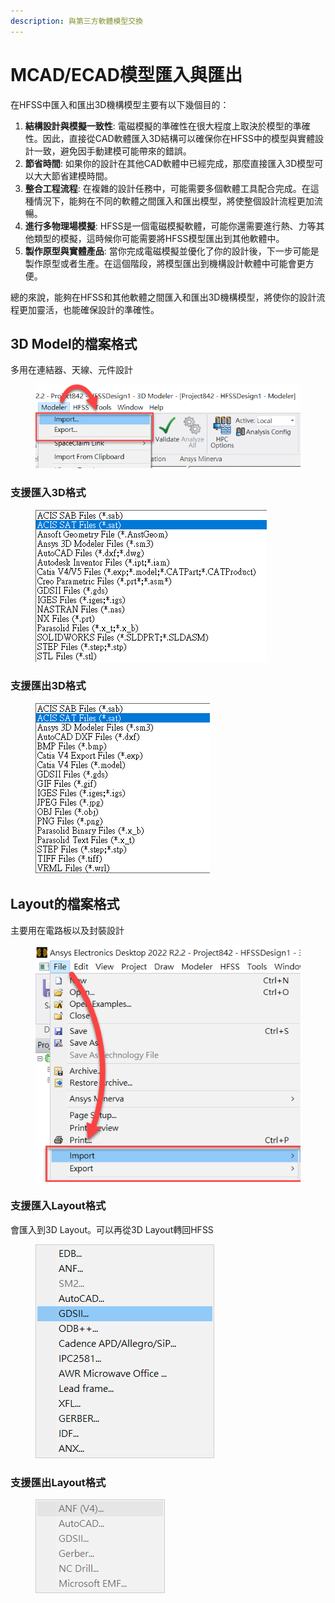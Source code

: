 ```yaml
---
description: 與第三方軟體模型交換
---
```


# MCAD/ECAD模型匯入與匯出

在HFSS中匯入和匯出3D機構模型主要有以下幾個目的：

1. **結構設計與模擬一致性**: 電磁模擬的準確性在很大程度上取決於模型的準確性。因此，直接從CAD軟體匯入3D結構可以確保你在HFSS中的模型與實體設計一致，避免因手動建模可能帶來的錯誤。
2. **節省時間**: 如果你的設計在其他CAD軟體中已經完成，那麼直接匯入3D模型可以大大節省建模時間。
3. **整合工程流程**: 在複雜的設計任務中，可能需要多個軟體工具配合完成。在這種情況下，能夠在不同的軟體之間匯入和匯出模型，將使整個設計流程更加流暢。
4. **進行多物理場模擬**: HFSS是一個電磁模擬軟體，可能你還需要進行熱、力等其他類型的模擬，這時候你可能需要將HFSS模型匯出到其他軟體中。
5. **製作原型與實體產品**: 當你完成電磁模擬並優化了你的設計後，下一步可能是製作原型或者生產。在這個階段，將模型匯出到機構設計軟體中可能會更方便。

總的來說，能夠在HFSS和其他軟體之間匯入和匯出3D機構模型，將使你的設計流程更加靈活，也能確保設計的準確性。

## 3D Model的檔案格式

多用在連結器、天線、元件設計

<figure><img src="../../.gitbook/assets/image (19).png" alt=""><figcaption></figcaption></figure>

### 支援匯入3D格式

<figure><img src="../../.gitbook/assets/image (1) (1) (3).png" alt=""><figcaption></figcaption></figure>

### 支援匯出3D格式

<figure><img src="../../.gitbook/assets/image (9).png" alt=""><figcaption></figcaption></figure>

## Layout的檔案格式

主要用在電路板以及封裝設計

<figure><img src="../../.gitbook/assets/image (4) (2).png" alt=""><figcaption></figcaption></figure>

### 支援匯入Layout格式

會匯入到3D Layout。可以再從3D Layout轉回HFSS

<figure><img src="../../.gitbook/assets/image (2) (3) (1).png" alt=""><figcaption></figcaption></figure>

### 支援匯出Layout格式

<figure><img src="../../.gitbook/assets/image (4) (4) (1) (1).png" alt=""><figcaption></figcaption></figure>

